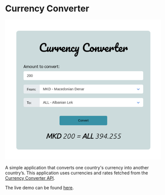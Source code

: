 # Currency Converter

![Currency converter app](https://github.com/toluagboola/currency-converter/blob/master/converter.png)

A simple application that converts one country's currency into another country’s. This application uses currencies and rates fetched from the [Currency Converter API](https://www.currencyconverterapi.com/).

The live demo can be found [here](http://tolu-currency-converter.surge.sh/).
